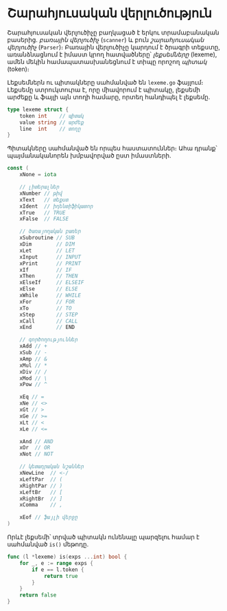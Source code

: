 # Շարահյուսական վերլուծություն

Շարահյուսական վերլուծիչը բաղկացած է երկու տրամաբանական բասերից. _բառային վերլուծիչ_ (`scanner`) և բուն _շարահյուսական վերլուծիչ_ (`Parser`)։ Բառային վերլուծիչը կարդում է ծրագրի տեքստը, առանձնացնում է իմաստ կրող հատվածները՝ _լեքսեմները_ (lexeme), ամեն մեկին համապատասխանեցնում է տիպը որոշող _պիտակ_ (token)։

Լեքսեմներն ու պիտակները սահմանված են `lexeme.go` ֆայլում։ Լեքսեմը ստրուկտուրա է, որը միավորում է պիտակը, լեքսեմի արժեքը և ֆայլի այն տողի համարը, որտեղ հանդիպել է լեքսեմը․

```Go
type lexeme struct {
    token int    // պիտակ
    value string // արժեք
    line  int    // տողը
}
```

Պիտակները սահմանված են որպես հաստատուններ։ Ահա դրանք՝ պայմանականորեն խմբավորված ըստ իմաստների․

```Go
const (
    xNone = iota

    // լիտերալներ
    xNumber // թիվ
    xText   // տեքստ
    xIdent  // իդենտիֆիկատոր
    xTrue   // TRUE
    xFalse  // FALSE

    // ծառայողական բառեր
    xSubroutine // SUB
    xDim        // DIM
    xLet        // LET
    xInput      // INPUT
    xPrint      // PRINT
    xIf         // IF
    xThen       // THEN
    xElseIf     // ELSEIF
    xElse       // ELSE
    xWhile      // WHILE
    xFor        // FOR
    xTo         // TO
    xStep       // STEP
    xCall       // CALL
    xEnd        // END

    // գործողություններ
    xAdd // +
    xSub // -
    xAmp // &
    xMul // *
    xDiv // /
    xMod // \
    xPow // ^

    xEq // =
    xNe // <>
    xGt // >
    xGe // >=
    xLt // <
    xLe // <=

    xAnd // AND
    xOr  // OR
    xNot // NOT

    // կետադրական նշաններ
    xNewLine  // <-/
    xLeftPar  // (
    xRightPar // )
    xLeftBr   // [
    xRightBr  // ]
    xComma    // ,

    xEof // ֆայլի վերջը
)
```

Որևէ լեքսեմի՝ տրված պիտակն ունենալը պարզելու համար է սահմանված `is()` մեթոդը․

```Go
func (l *lexeme) is(exps ...int) bool {
    for _, e := range exps {
        if e == l.token {
            return true
        }
    }
    return false
}
```
